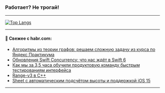 ### Работает? Не трогай!

---
<!--
#### 🛠️ Technical stack:

![Java](https://img.shields.io/badge/Java-informational?logo=Oracle&style=flat&logoColor=white&color=FF4500)
![Kotlin](https://img.shields.io/badge/Kotlin-informational?logo=Kotlin&style=flat&logoColor=white&color=774D97)
![TS](https://img.shields.io/badge/TypeScript-informational?logo=typeScript&style=flat&logoColor=black&color=017acc)
![Python](https://img.shields.io/badge/Python-informational?logo=Python&style=flat&logoColor=black&color=ffdd54) <br>
![Spring](https://img.shields.io/badge/Spring-informational?logo=Spring&style=flat&logoColor=white&color=6DB33F) 
![SpringBoot](https://img.shields.io/badge/SpringBoot-informational?logo=SpringBoot&style=flat&logoColor=white&color=6DB33F)
![Nest](https://img.shields.io/badge/NestJS-informational?logo=NestJS&style=flat&logoColor=white&color=E0234E) 
![NodeJS](https://img.shields.io/badge/NodeJS-informational?logo=node.js&style=flat&logoColor=white&color=70A760)<br>
![PostgreSQL](https://img.shields.io/badge/PostgreSQL-informational?logo=PostgreSQL&style=flat&logoColor=white&color=DAA520)
![MongoDB](https://img.shields.io/badge/MongoDB-informational?logo=MongoDB&style=flat&logoColor=white&color=870000)
![Apache](https://img.shields.io/badge/Apache-informational?logo=apache&style=flat&logoColor=white&color=f74e28)

___ 
-->

<!--- #### 🛠️ : --->

[![Top Langs](https://github-readme-stats-82jvfl3w3-advtsettinggmailcoms-projects.vercel.app/api/top-langs/?username=zloylis&langs_count=10&hide_title=true&title_color=e6edf3&size_weight=0.5&count_weight=0.5&layout=compact&hide_progress=true&hide_border=true&theme=dracula)](https://github.com/zloylis)

<!---


####  :octocat:&nbsp;&nbsp; Статистика:

![GitHub stats](https://github-readme-stats-u2qms2cxw-advtsettinggmailcoms-projects.vercel.app/api?username=zloylis&show_icons=true&hide_border=true&theme=dracula&title_color=e6edf3&include_all_commits=true&count_private=true&hide_rank=false&hide_title=true&rank_icon=github)
-->
---

#### 💬 Свежее с habr.com:

<!-- BLOG-POST-LIST:START -->
- [Алгоритмы из теории графов: решаем сложную задачу из курса по Яндекс Практикума](https://habr.com/ru/companies/yandex_praktikum/articles/877964/?utm_source=habrahabr&utm_medium=rss&utm_campaign=877964)
- [Обновления Swift Concurrency: что нас ждёт в Swift 6](https://habr.com/ru/companies/yandex/articles/879078/?utm_source=habrahabr&utm_medium=rss&utm_campaign=879078)
- [Как мы за 3,5 часа обучили продуктовую команду быстрым тестированиям интерфейса](https://habr.com/ru/companies/vk/articles/879596/?utm_source=habrahabr&utm_medium=rss&utm_campaign=879596)
- [Range-v3 в C++](https://habr.com/ru/companies/otus/articles/878580/?utm_source=habrahabr&utm_medium=rss&utm_campaign=878580)
- [Sheet с автоматическим подсчётом высоты и поддержкой iOS 15](https://habr.com/ru/articles/879854/?utm_source=habrahabr&utm_medium=rss&utm_campaign=879854)
<!-- BLOG-POST-LIST:END -->

---
